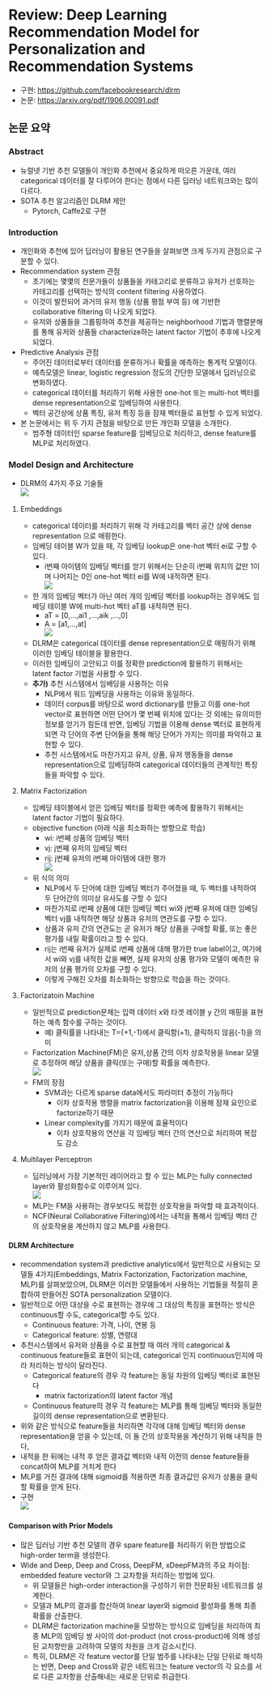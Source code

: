 # Review: Deep Learning Recommendation Model for Personalization and Recommendation Systems
- 구현: https://github.com/facebookresearch/dlrm
- 논문: https://arxiv.org/pdf/1906.00091.pdf

## 논문 요약
### Abstract
- 뉴럴넷 기반 추천 모델들이 개인화 추천에서 중요하게 떠오른 가운데, 여러 categorical 데이터를 잘 다루어야 한다는 점에서 다른 딥러닝 네트워크와는 많이 다르다.
- SOTA 추천 알고리즘인 DLRM 제안
    - Pytorch, Caffe2로 구현

### Introduction
- 개인화와 추천에 있어 딥러닝이 활용된 연구들을 살펴보면 크게 두가지 관점으로 구분할 수 있다.
- Recommendation system 관점
    - 초기에는 몇몇의 전문가들이 상품들을 카테고리로 분류하고 유저가 선호하는 카테고리를 선택하는 방식의 content filtering 사용하였다.
	- 이것이 발전되어 과거의 유저 행동 (상품 평점 부여 등) 에 기반한 collaborative filtering 이 나오게 되었다.
	- 유저와 상품들을 그룹핑하여 추천을 제공하는 neighborhood 기법과 행렬분해를 통해 유저와 상품들 characterize하는 latent factor 기법이 추후에 나오게 되었다.
- Predictive Analysis 관점
	- 주어진 데이터로부터 데이터를 분류하거나 확률을 예측하는 통계적 모델이다.
	- 예측모델은 linear, logistic regression 정도의 간단한 모델에서 딥러닝으로 변화하였다.
	- categorical 데이터를 처리하기 위해 사용한 one-hot 또는 multi-hot 벡터를 dense representation으로 임베딩하여 사용한다.
	- 벡터 공간상에 상품 특징, 유저 특징 등을 잠재 벡터들로 표현할 수 있게 되었다.
- 본 논문에서는 위 두 가지 관점을 바탕으로 만든 개인화 모델을 소개한다.
	- 범주형 데이터인 sparse feature를 임베딩으로 처리하고, dense feature를 MLP로 처리하였다.

### Model Design and Architecture
- DLRM의 4가지 주요 기술들    
	![](images/image1.png)

1. Embeddings
	- categorical 데이터를 처리하기 위해 각 카테고리를 벡터 공간 상에 dense representation 으로 매핑한다.
	- 임베딩 테이블 W가 있을 때, 각 임베딩 lookup은 one-hot 벡터 ei로 구할 수 있다.
		- i번째 아이템의 임베딩 벡터를 얻기 위해서는 단순히 i번째 위치의 값만 1이며 나머지는 0인 one-hot 벡터 ei를 W에 내적하면 된다.   
		![](images/expression1.png)
	- 한 개의 임베딩 벡터가 아닌 여러 개의 임베딩 벡터를 lookup하는 경우에도 임베딩 테이블 W에 multi-hot 벡터 aT를 내적하면 된다.
		- aT = [0,...,ai1 ,...,aik ,...,0]
		- A = [a1,...,at]   
		![](images/expression2.png)
	- DLRM은 categorical 데이터를 dense representation으로 매핑하기 위해 이러한 임베딩 테이블을 활용한다.
	- 이러한 임베딩이 고안되고 이를 정확한 prediction에 활용하기 위해서는 latent factor 기법을 사용할 수 있다.
	- **추가)** 추천 시스템에서 임베딩을 사용하는 이유
		- NLP에서 워드 임베딩을 사용하는 이유와 동일하다.
		- 데이터 corpus를 바탕으로 word dictionary를 만들고 이를 one-hot vector로 표현하면 어떤 단어가 몇 번째 위치에 있다는 것 외에는 유의미한 정보를 얻기가 힘든데 반면, 임베딩 기법을 이용해 dense 벡터로 표현하게 되면 각 단어의 주변 단어들을 통해 해당 단어가 가지는 의미를 파악하고 표현할 수 있다.
		- 추천 시스템에서도 마찬가지고 유저, 상품, 유저 행동들을 dense representation으로 임베딩하여 categorical 데이터들의 관계적인 특징들을 파악할 수 있다.

2. Matrix Factorization
	- 임베딩 테이블에서 얻은 임베딩 벡터를 정확한 예측에 활용하기 위해서는 latent factor 기법이 필요하다.
	- objective function (아래 식을 최소화하는 방향으로 학습)
		- wi: i번째 상품의 임베딩 벡터
		- vj: j번째 유저의 임베딩 벡터
		- rij: j번째 유저의 i번째 아이템에 대한 평가   
		![](images/expression3.png)
	- 위 식의 의미
		- NLP에서 두 단어에 대한 임베딩 벡터가 주어졌을 때, 두 벡터를 내적하여 두 단어간의 의미상 유사도를 구할 수 있다
		- 마찬가지로 i번째 상품에 대한 임베딩 벡터 wi와 j번째 유저에 대한 임베딩 벡터 vj를 내적하면 해당 상품과 유저의 연관도를 구할 수 있다.
		- 상품과 유저 간의 연관도는 곧 유저가 해당 상품을 구매할 확률, 또는 좋은 평가를 내릴 확률이라고 할 수 있다.
		- rij는 i번째 유저가 실제로 i번째 상품에 대해 평가한 true label이고, 여기에서 wi와 vj를 내적한 값을 빼면, 실제 유저의 상품 평가와 모델이 예측한 유저의 상품 평가의 오차를 구할 수 있다.
		- 이렇게 구해진 오차를 최소화하는 방향으로 학습을 하는 것이다.

3. Factorizatoin Machine
	- 일반적으로 prediction문제는 입력 데이터 x와 타겟 레이블 y 간의 매핑을 표현하는 예측 함수를 구하는 것이다.
		- 예) 클릭률을 나타내는 T={+1,-1}에서 클릭함(+1), 클릭하지 않음(-1)을 의미
	- Factorization Machine(FM)은 유저,상품 간의 이차 상호작용을 linear 모델로 추정하여 해당 상품을 클릭(또는 구매)할 확률을 예측한다.  
		![](images/expression4.png)
	- FM의 장점
		- SVM과는 다르게 sparse data에서도 파라미터 추정이 가능하다
			- 이차 상호작용 행렬을 matrix factorization을 이용해 잠재 요인으로 factorize하기 때문
		- Linear complexity를 가지기 때문에 효율적이다
			- 이차 상호작용의 연산을 각 임베딩 벡터 간의 연산으로 처리하여 복잡도 감소

4. Multilayer Perceptron
	- 딥러닝에서 가장 기본적인 레이어라고 할 수 있는 MLP는 fully connected layer와 활성화함수로 이루어져 있다.  
		![](images/expression5.png)
	- MLP는 FM을 사용하는 경우보다도 복잡한 상호작용을 파악할 때 효과적이다.
	- NCF(Neural Collaborative Filtering)에서는 내적을 통해서 임베딩 벡터 간의 상호작용을 계산하지 않고 MLP를 사용한다.


#### DLRM Architecture
- recommendation system과 predictive analytics에서 일반적으로 사용되는 모델들 4가지(Embeddings, Matrix Factorization, Factorization machine, MLP)를 살펴보았으며, DLRM은 이러한 모델들에서 사용하는 기법들을 적절히 혼합하여 만들어진 SOTA personalization 모델이다.
- 일반적으로 어떤 대상을 수로 표현하는 경우에 그 대상의 특징을 표현하는 방식은 continuous할 수도, categorical할 수도 있다.
	- Continuous feature: 가격, 나이, 연봉 등
	- Categorical feature: 성별, 연령대
- 추천시스템에서 유저와 상품을 수로 표현할 때 여러 개의 categorical & continuous feature들로 표현이 되는데, categorical 인지 continuous인지에 따라 처리하는 방식이 달라진다.
	- Categorical feature의 경우 각 feature는 동일 차원의 임베딩 벡터로 표현된다
		- matrix factorization의 latent factor 개념
	- Continuous feature의 경우 각 feature는 MLP를 통해 임베딩 벡터와 동일한 길이의 dense representation으로 변환된다.
- 위와 같은 방식으로 feature들을 처리하면 각각에 대해 임베딩 벡터와 dense representation을 얻을 수 있는데, 이 둘 간의 상호작용을 계산하기 위해 내적을 한다,
- 내적을 한 뒤에는 내적 후 얻은 결과값 벡터와 내적 이전의 dense feature들을 concat하여 MLP를 거치게 한다
- MLP를 거친 결과에 대해 sigmoid를 적용하면 최종 결과값인 유저가 상품을 클릭할 확률을 얻게 된다.
- 구현   
	![](images/image2.png)

#### Comparison with Prior Models
- 많은 딥러닝 기반 추천 모델의 경우 spare feature를 처리하기 위한 방법으로 high-order term을 생성한다.
- Wide and Deep, Deep and Cross, DeepFM, xDeepFM과의 주요 차이점: embedded feature vector와 그 교차항을 처리하는 방법에 있다.
	- 위 모델들은 high-order interaction을 구성하기 위한 전문화된 네트워크를 설계한다.
	- 모델과 MLP의 결과를 합산하여 linear layer와 sigmoid 활성화를 통해 최종 확률을 산출한다.
	- DLRM은 factorization machine을 모방하는 방식으로 임베딩을 처리하여 최종 MLP의 임베딩 쌍 사이의 dot-product (not cross-product)에 의해 생성된 교차항만을 고려하여 모델의 차원을 크게 감소시킨다.
	- 특히, DLRM은 각 feature vector를 단일 범주를 나타내는 단일 단위로 해석하는 반면, Deep and Cross와 같은 네트워크는 feature vector의 각 요소를 서로 다른 교차항을 산출해내는 새로운 단위로 취급한다.